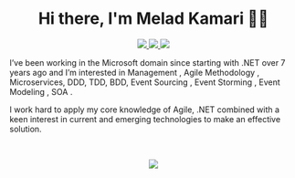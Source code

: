 <h1 align="center">Hi there, I'm Melad Kamari 👋👦</h1>

<p align="center">
<a href="https://twitter.com/MeladKamari" target="_blank">
  <img src="https://img.shields.io/badge/Twitter-1DA1F2?style=for-the-badge&logo=twitter&logoColor=white" />
 </a>
 <a href="https://www.linkedin.com/in/melad-kamari-70a65b120" target="_blank">
  <img src="https://img.shields.io/badge/LinkedIn-0077B5?style=for-the-badge&logo=linkedin&logoColor=white" />
 </a>
  <a href="https://t.me/Meladkamari" target="_blank">
  <img src="https://img.shields.io/badge/Telegram-2CA5E0?style=for-the-badge&logo=telegram&logoColor=white" />
 </a>


I’ve been working in the Microsoft domain since starting with .NET over 7 years ago and I’m interested in Management , Agile Methodology , Microservices, DDD, TDD, BDD, Event Sourcing , Event Storming , Event Modeling , SOA .

I work hard to apply my core knowledge of Agile, .NET combined with a keen interest in current and emerging technologies to make an effective solution. 
</p>



</br>

<p align="center">
 <a href="#" alt="MeladHamedani's github stats">
  <img src="https://github-readme-stats.vercel.app/api?username=MeladKamari&bg_color=4F27D5&text_color=ffffff&title_color=ffffff&icon_color=ffffff&show_icons=true" />
 </a>
</p>



